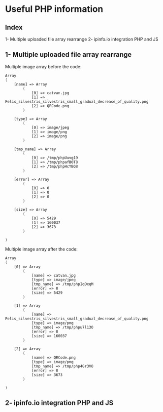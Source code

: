 # Useful PHP information

Index
-------------
1- Multiple uploaded file array rearrange
2- ipinfo.io integration PHP and JS


1- Multiple uploaded file array rearrange
-------------

Multiple image array before the code:
```
Array
(
    [name] => Array
        (
            [0] => catvan.jpg
            [1] => Felis_silvestris_silvestris_small_gradual_decrease_of_quality.png
            [2] => QRCode.png
        )

    [type] => Array
        (
            [0] => image/jpeg
            [1] => image/png
            [2] => image/png
        )

    [tmp_name] => Array
        (
            [0] => /tmp/phpUuvg19
            [1] => /tmp/phpafB0T8
            [2] => /tmp/phpHcYBQ8
        )

    [error] => Array
        (
            [0] => 0
            [1] => 0
            [2] => 0
        )

    [size] => Array
        (
            [0] => 5429
            [1] => 160037
            [2] => 3673
        )

)
```


Multiple image array after the code:
```
Array
(
    [0] => Array
        (
            [name] => catvan.jpg
            [type] => image/jpeg
            [tmp_name] => /tmp/phpIqOxqM
            [error] => 0
            [size] => 5429
        )

    [1] => Array
        (
            [name] => Felis_silvestris_silvestris_small_gradual_decrease_of_quality.png
            [type] => image/png
            [tmp_name] => /tmp/phpu7l13O
            [error] => 0
            [size] => 160037
        )

    [2] => Array
        (
            [name] => QRCode.png
            [type] => image/png
            [tmp_name] => /tmp/php4Gr3VO
            [error] => 0
            [size] => 3673
        )

)
```

2- ipinfo.io integration PHP and JS
-------------
